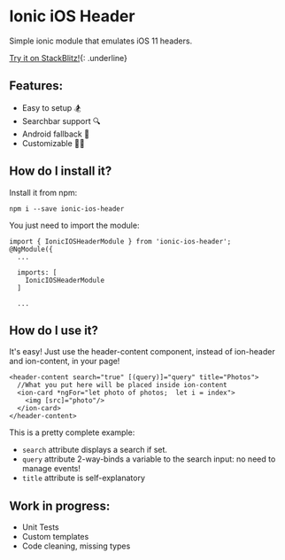 # Ionic iOS Header

Simple ionic module that emulates iOS 11 headers.

[Try it on StackBlitz!](https://stackblitz.com/edit/ionic-ios-header){: .underline}

## Features:
* Easy to setup 🏂
* Searchbar support 🔍
* Android fallback 🤖
* Customizable 👨‍🎨️

## How do I install it?
Install it from npm:
```
npm i --save ionic-ios-header
```
You just need to import the module:
```
import { IonicIOSHeaderModule } from 'ionic-ios-header';
@NgModule({
  ...

  imports: [
    IonicIOSHeaderModule
  ]

  ...
```

## How do I use it?
It's easy! Just use the header-content component, instead of ion-header and ion-content, in your page!
```
<header-content search="true" [(query)]="query" title="Photos">
  //What you put here will be placed inside ion-content
  <ion-card *ngFor="let photo of photos;  let i = index">
    <img [src]="photo"/>
  </ion-card>
</header-content>
```
This is a pretty complete example:
* ```search``` attribute displays a search if set.
* ```query``` attribute 2-way-binds a variable to the search input: no need to manage events!
* ```title``` attribute is self-explanatory


## Work in progress:
* Unit Tests
* Custom templates
* Code cleaning, missing types
